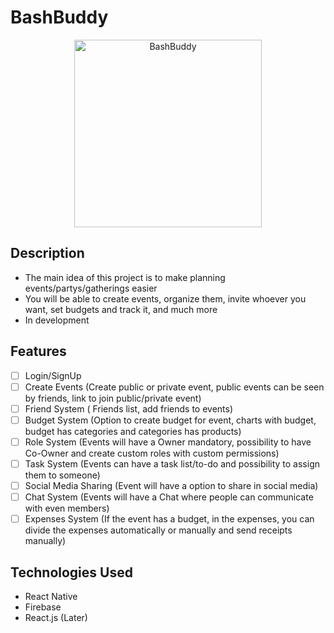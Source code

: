# BashBuddy
<div align="center">
  <img align="center" height="300px" src="https://user-images.githubusercontent.com/62404655/222531384-74d1bf07-11c7-4cab-a796-bac550f82105.jpg" alt="BashBuddy" />
</div>

## Description

- The main idea of this project is to make planning events/partys/gatherings easier
- You will be able to create events, organize them, invite whoever you want, set budgets and track it, and much more
- In development

## Features

- [ ] Login/SignUp
- [ ] Create Events (Create public or private event, public events can be seen by friends, link to join public/private event)
- [ ] Friend System ( Friends list, add friends to events)
- [ ] Budget System (Option to create budget for event, charts with budget, budget has categories and categories has products)
- [ ] Role System (Events will have a Owner mandatory, possibility to have Co-Owner and create custom roles with custom permissions)
- [ ] Task System (Events can have a task list/to-do and possibility to assign them to someone)
- [ ] Social Media Sharing (Event will have a option to share in social media)
- [ ] Chat System (Events will have a Chat where people can communicate with even members)
- [ ] Expenses System (If the event has a budget, in the expenses, you can divide the expenses automatically or manually and send receipts manually)

## Technologies Used

- React Native
- Firebase
- React.js (Later)
